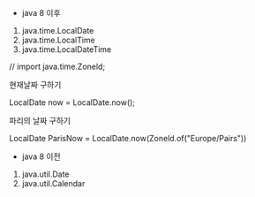 - java 8 이후

1. java.time.LocalDate
2. java.time.LocalTime
3. java.time.LocalDateTime



// import java.time.Zoneld;

현재날짜 구하기

LocalDate now = LocalDate.now();

파리의 날짜 구하기

LocalDate ParisNow = LocalDate.now(Zoneld.of("Europe/Pairs"))

- java 8 이전

1. java.util.Date
2. java.util.Calendar
